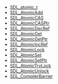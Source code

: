 <!-- BEGIN CATEGORY LIST -->
- [SDL_atomic_t](SDL_atomic_t.md)
- [SDL_AtomicAdd](SDL_AtomicAdd.md)
- [SDL_AtomicCAS](SDL_AtomicCAS.md)
- [SDL_AtomicCASPtr](SDL_AtomicCASPtr.md)
- [SDL_AtomicDecRef](SDL_AtomicDecRef.md)
- [SDL_AtomicGet](SDL_AtomicGet.md)
- [SDL_AtomicGetPtr](SDL_AtomicGetPtr.md)
- [SDL_AtomicIncRef](SDL_AtomicIncRef.md)
- [SDL_AtomicLock](SDL_AtomicLock.md)
- [SDL_AtomicSet](SDL_AtomicSet.md)
- [SDL_AtomicSetPtr](SDL_AtomicSetPtr.md)
- [SDL_AtomicTryLock](SDL_AtomicTryLock.md)
- [SDL_AtomicUnlock](SDL_AtomicUnlock.md)
- [SDL_CompilerBarrier](SDL_CompilerBarrier.md)
<!-- END CATEGORY LIST -->
